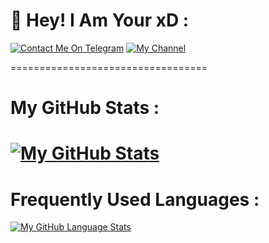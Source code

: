 # 👋 Hey! I Am Your xD :
[![Contact Me On Telegram](https://img.shields.io/badge/Telegram-2CA5E0?style=for-the-badge&logo=telegram&logoColor=white)](https://t.me/xD_Boi) [![My Channel](https://img.shields.io/badge/TG%20Channel-2CA5E0?style=for-the-badge&logo=telegram&logoColor=white)](https://t.me/xD_Botsz)

==================================
# My GitHub Stats :

[![My GitHub Stats](https://github-readme-stats.vercel.app/api/?username=xD-Botzz&count_private=true&showicons=true&theme=tokyonight)]()
==================================
# Frequently Used Languages :

[![My GitHub Language Stats](https://github-readme-stats.vercel.app/api/top-langs/?username=xD-Botzz&langs_count=5&theme=tokyonight)]()